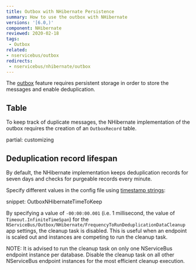```yaml
---
title: Outbox with NHibernate Persistence
summary: How to use the outbox with NHibernate
versions: '[6.0,)'
component: NHibernate
reviewed: 2020-02-18
tags:
 - Outbox
related:
- nservicebus/outbox
redirects:
 - nservicebus/nhibernate/outbox
---
```


The [outbox](/nservicebus/outbox) feature requires persistent storage in order to store the messages and enable deduplication.


## Table

To keep track of duplicate messages, the NHibernate implementation of the outbox requires the creation of an `OutboxRecord` table.

partial: customizing

## Deduplication record lifespan

By default, the NHibernate implementation keeps deduplication records for seven days and checks for purgeable records every minute.

Specify different values in the config file using [timestamp strings](https://docs.microsoft.com/en-us/dotnet/standard/base-types/standard-timespan-format-strings):

snippet: OutboxNHibernateTimeToKeep

By specifying a value of `-00:00:00.001` (i.e. 1 millisecond, the value of `Timeout.InfiniteTimeSpan`) for the `NServiceBus/Outbox/NHibernate/FrequencyToRunDeduplicationDataCleanup` app settings, the cleanup task is disabled. This is useful when an endpoint is scaled out and instances are competing to run the cleanup task.

NOTE: It is advised to run the cleanup task on only one NServiceBus endpoint instance per database. Disable the cleanup task on all other NServiceBus endpoint instances for the most efficient cleanup execution.
